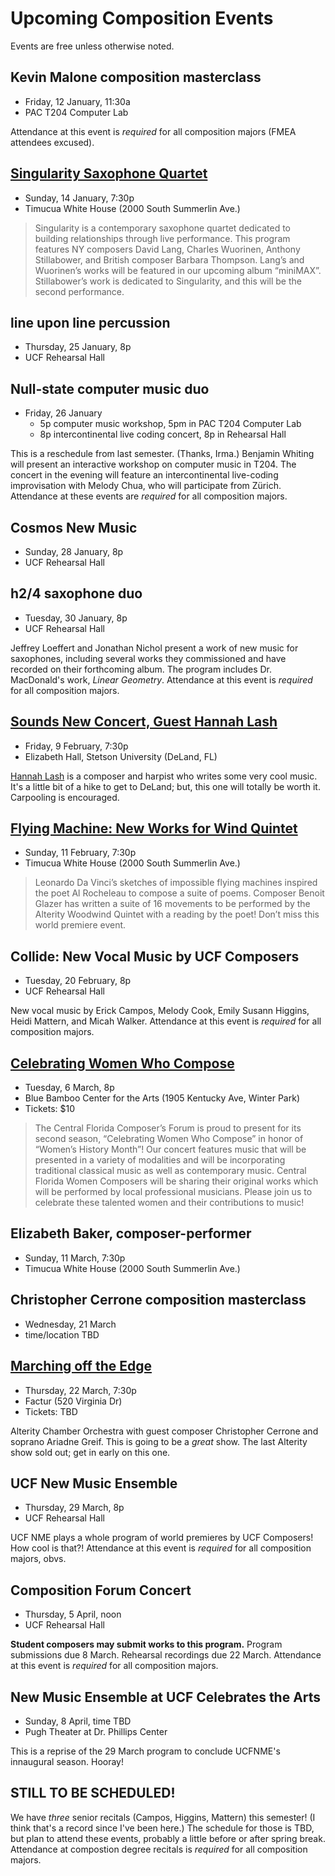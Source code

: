# Upcoming Composition Events

Events are free unless otherwise noted.

## Kevin Malone composition masterclass

- Friday, 12 January, 11:30a
- PAC T204 Computer Lab

Attendance at this event is _required_ for all composition majors (FMEA attendees excused).

## [Singularity Saxophone Quartet](https://timucua.com/event/1611/)

- Sunday, 14 January, 7:30p
- Timucua White House (2000 South Summerlin Ave.)

> Singularity is a contemporary saxophone quartet dedicated to building relationships through live performance. This program features NY composers David Lang, Charles Wuorinen, Anthony Stillabower, and British composer Barbara Thompson. Lang’s and Wuorinen’s works will be featured in our upcoming album “miniMAX”. Stillabower’s work is dedicated to Singularity, and this will be the second performance.

## line upon line percussion

- Thursday, 25 January, 8p
- UCF Rehearsal Hall

## Null-state computer music duo

- Friday, 26 January
	- 5p computer music workshop, 5pm in PAC T204 Computer Lab
	- 8p intercontinental live coding concert, 8p in Rehearsal Hall

This is a reschedule from last semester. (Thanks, Irma.) Benjamin Whiting will present an interactive workshop on computer music in T204. The concert in the evening will feature an intercontinental live-coding improvisation with Melody Chua, who will participate from Zürich. Attendance at these events are _required_ for all composition majors.

## Cosmos New Music

- Sunday, 28 January, 8p
- UCF Rehearsal Hall

## h2/4 saxophone duo

- Tuesday, 30 January, 8p
- UCF Rehearsal Hall

Jeffrey Loeffert and Jonathan Nichol present a work of new music for saxophones, including several works they commissioned and have recorded on their forthcoming album. The program includes Dr. MacDonald's work, _Linear Geometry_. Attendance at this event is _required_ for all composition majors.

## [Sounds New Concert, Guest Hannah Lash](https://www.stetson.edu/programs/calendar/event.php?id=343ae991-bd98-11e7-a57f-87ddee49518a)

- Friday, 9 February, 7:30p
- Elizabeth Hall, Stetson University (DeLand, FL)

[Hannah Lash](http://hannahlash.com/) is a composer and harpist who writes some very cool music. It's a little bit of a hike to get to DeLand; but, this one will totally be worth it. Carpooling is encouraged. 

## [Flying Machine: New Works for Wind Quintet](https://timucua.com/event/flying-machine-a-new-work-by-benoit-glazer/)

- Sunday, 11 February, 7:30p
- Timucua White House (2000 South Summerlin Ave.)

> Leonardo Da Vinci’s sketches of impossible flying machines inspired the poet Al Rocheleau to compose a suite of poems. Composer Benoit Glazer has written a suite of 16 movements to be performed by the Alterity Woodwind Quintet with a reading by the poet! Don’t miss this world premiere event.

## Collide: New Vocal Music by UCF Composers

- Tuesday, 20 February, 8p
- UCF Rehearsal Hall

New vocal music by Erick Campos, Melody Cook, Emily Susann Higgins, Heidi Mattern, and Micah Walker. Attendance at this event is _required_ for all composition majors. 

## [Celebrating Women Who Compose](https://bluebambooartcenter.com/event/2109927/459325638/celebrating-women-who-compose)

- Tuesday, 6 March, 8p
- Blue Bamboo Center for the Arts (1905 Kentucky Ave, Winter Park)
- Tickets: $10

> The Central Florida Composer’s Forum is proud to present for its second season, “Celebrating Women Who Compose” in honor of “Women’s History Month”! Our concert features music that will be presented in a variety of modalities and will be incorporating traditional classical music as well as contemporary music. Central Florida Women Composers will be sharing their original works which will be performed by local professional musicians. Please join us to celebrate these talented women and their contributions to music!

## Elizabeth Baker, composer-performer

- Sunday, 11 March, 7:30p
- Timucua White House (2000 South Summerlin Ave.)

## Christopher Cerrone composition masterclass

- Wednesday, 21 March
- time/location TBD

## [Marching off the Edge](https://www.alterityco.org/chamber-orchestra)

- Thursday, 22 March, 7:30p
- Factur (520 Virginia Dr)
- Tickets: TBD

Alterity Chamber Orchestra with guest composer Christopher Cerrone and soprano Ariadne Greif. This is going to be a _great_ show. The last Alterity show sold out; get in early on this one. 

## UCF New Music Ensemble

- Thursday, 29 March, 8p
- UCF Rehearsal Hall

UCF NME plays a whole program of world premieres by UCF Composers! How cool is that?! Attendance at this event is _required_ for all composition majors, obvs. 

## Composition Forum Concert

- Thursday, 5 April, noon
- UCF Rehearsal Hall

**Student composers may submit works to this program.** Program submissions due 8 March. Rehearsal recordings due 22 March. Attendance at this event is _required_ for all composition majors.

## New Music Ensemble at UCF Celebrates the Arts

- Sunday, 8 April, time TBD
- Pugh Theater at Dr. Phillips Center

This is a reprise of the 29 March program to conclude UCFNME's innaugural season. Hooray!

## STILL TO BE SCHEDULED!

We have _three_ senior recitals (Campos, Higgins, Mattern) this semester! (I think that's a record since I've been here.) The schedule for those is TBD, but plan to attend these events, probably a little before or after spring break. Attendance at compostion degree recitals is _required_ for all composition majors. 
